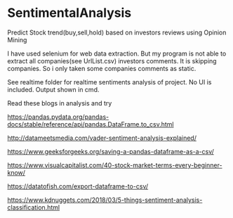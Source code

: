 # SentimentalAnalysis

Predict Stock trend(buy,sell,hold) based on investors reviews using Opinion Mining 

I have used selenium for web data extraction. But my program is not able to extract all companies(see UrlList.csv) investors comments. It is skipping companies. So i only taken some companies comments as static.

See realtime folder for realtime sentiments analysis of project. No UI is included. Output shown in cmd. 



Read these blogs in analysis and try

  https://pandas.pydata.org/pandas-docs/stable/reference/api/pandas.DataFrame.to_csv.html
  
  http://datameetsmedia.com/vader-sentiment-analysis-explained/
  
  https://www.geeksforgeeks.org/saving-a-pandas-dataframe-as-a-csv/
  
  https://www.visualcapitalist.com/40-stock-market-terms-every-beginner-know/
  
  https://datatofish.com/export-dataframe-to-csv/
  
  https://www.kdnuggets.com/2018/03/5-things-sentiment-analysis-classification.html
